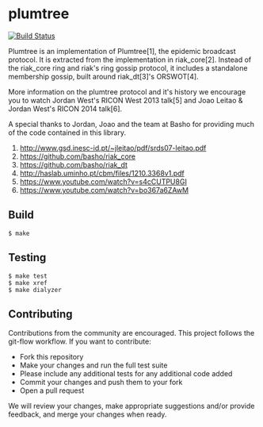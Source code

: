 plumtree
=====

[![Build Status](https://travis-ci.org/erlio/plumtree.svg?branch=master)](https://travis-ci.org/erlio/plumtree)

Plumtree is an implementation of Plumtree[1], the epidemic broadcast protocol.
It is extracted from the implementation in riak_core[2]. Instead of
the riak_core ring and riak's ring gossip protocol, it includes a standalone
membership gossip, built around riak_dt[3]'s ORSWOT[4].

More information on the plumtree protocol and it's history we encourage you
to watch Jordan West's RICON West 2013 talk[5] and Joao Leitao & Jordan West's
RICON 2014 talk[6].

A special thanks to Jordan, Joao and the team at Basho for providing much of
the code contained in this library. 

1. http://www.gsd.inesc-id.pt/~jleitao/pdf/srds07-leitao.pdf
2. https://github.com/basho/riak_core
3. https://github.com/basho/riak_dt
4. http://haslab.uminho.pt/cbm/files/1210.3368v1.pdf
5. https://www.youtube.com/watch?v=s4cCUTPU8GI
6. https://www.youtube.com/watch?v=bo367a6ZAwM


Build
-----

    $ make

Testing
-------

    $ make test
    $ make xref
    $ make dialyzer

Contributing
----

Contributions from the community are encouraged. This project follows the 
git-flow workflow. If you want to contribute:

* Fork this repository 
* Make your changes and run the full test suite
 * Please include any additional tests for any additional code added
* Commit your changes and push them to your fork
* Open a pull request

We will review your changes, make appropriate suggestions and/or provide
feedback, and merge your changes when ready. 
